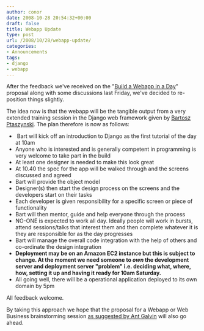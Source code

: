 ```yaml
---
author: conor
date: 2008-10-28 20:54:32+00:00
draft: false
title: Webapp Update
type: post
url: /2008/10/28/webapp-update/
categories:
- Announcements
tags:
- django
- webapp
---
```


After the feedback we've received on the "[Build a Webapp in a Day](http://www.barcampcork.com/2008/10/23/build-a-web-app-in-a-day-at-barcamp/)" proposal along with some discussions last Friday, we've decided to re-position things slightly.

The idea now is that the webapp will be the tangible output from a very extended training session in the Django web framework given by [Bartosz Ptaszynski](http://yazzgoth.org/). The plan therefore is now as follows:



*  Bart will kick off an introduction to Django as the first tutorial of the day at 10am
* Anyone who is interested and is generally competent in programming is very welcome to take part in the build
* At least one designer is needed to make this look great
* At 10.40 the spec for the app will be walked through and the screens discussed and agreed
* Bart will provide the object model
* Designer(s) then start the design process on the screens and the developers start on their tasks
* Each developer is given responsibility for a specific screen or piece of functionality
* Bart will then mentor, guide and help everyone through the process
* NO-ONE is expected to work all day. Ideally people will work in bursts, attend sessions/talks that interest them and then complete whatever it is they are responsible for as the day progresses
* Bart will manage the overall code integration with the help of others and co-ordinate the design integration
* **Deployment may be on an Amazon EC2 instance but this is subject to change. At the moment we need someone to _own_ the development server and deployment server "problem" i.e. deciding what, where, how, setting it up and having it ready for 10am Saturday.**
* All going well, there will be a operational application deployed to its own domain by 5pm



All feedback welcome.







By taking this approach we hope that the proposal for a Webapp or Web Business brainstorming session [as suggested by Ant Galvin](http://www.barcampcork.com/2008/10/23/build-a-web-app-in-a-day-at-barcamp/#comment-116) will also go ahead.




